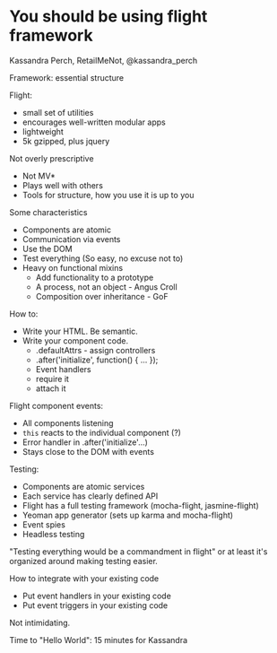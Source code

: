 # You should be using flight framework

Kassandra Perch, RetailMeNot, @kassandra_perch

Framework: essential structure

Flight:

* small set of utilities
* encourages well-written modular apps
* lightweight
* 5k gzipped, plus jquery

Not overly prescriptive

* Not MV\*
* Plays well with others
* Tools for structure, how you use it is up to you

Some characteristics

* Components are atomic
* Communication via events
* Use the DOM
* Test everything (So easy, no excuse not to)
* Heavy on functional mixins
    * Add functionality to a prototype
    * A process, not an object - Angus Croll
    * Composition over inheritance - GoF

How to:

* Write your HTML. Be semantic.
* Write your component code.
    * .defaultAttrs - assign controllers
    * .after('initialize', function() { ... });
    * Event handlers
    * require it
    * attach it

Flight component events:
* All components listening
* `this` reacts to the individual component (?)
* Error handler in .after('initialize'...)
* Stays close to the DOM with events

Testing:
* Components are atomic services
* Each service has clearly defined API
* Flight has a full testing framework (mocha-flight, jasmine-flight)
* Yeoman app generator (sets up karma and mocha-flight)
* Event spies
* Headless testing

"Testing everything would be a commandment in flight" or at least it's organized around making testing easier.

How to integrate with your existing code

* Put event handlers in your existing code
* Put event triggers in your existing code

Not intimidating.

Time to "Hello World": 15 minutes for Kassandra


